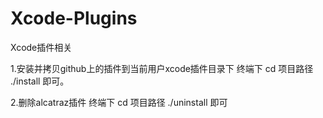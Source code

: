 # Xcode-Plugins
Xcode插件相关

<!--1.安装Xcode插件管理器-->
<!--1.1 [http://alcatraz.io]-->
<!--1.2 curl -fsSL https://raw.githubusercontent.com/supermarin/Alcatraz/deploy/Scripts/install.sh | sh-->
<!---20150722-->
<!---->
<!--2.执行插件拷贝指令-->
<!--2.1 mkdir Plug-ins-->
<!--2.2 cp -rf  plugins/* ~/Library/Application\ Support/Developer/Shared/Xcode/Plug-ins/-->
<!---->
1.安装并拷贝github上的插件到当前用户xcode插件目录下
终端下 cd 项目路径
./install
即可。

2.删除alcatraz插件
终端下 cd 项目路径
./uninstall
即可


